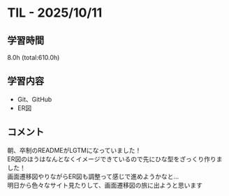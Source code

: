 # TIL - 2025/10/11

## 学習時間
8.0h (total:610.0h)

## 学習内容
- Git、GitHub
- ER図

## コメント
朝、卒制のREADMEがLGTMになっていました！<br>
ER図のほうはなんとなくイメージできているので先にひな型をざっくり作りました！<br>
画面遷移図やりながらER図も調整って感じで進めようかなと…<br>
明日から色々なサイト見たりして、画面遷移図の旅に出ようと思います
